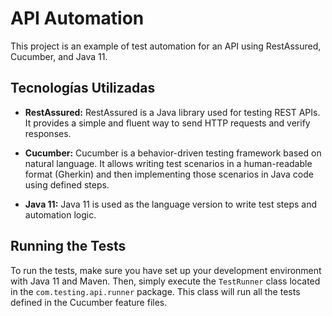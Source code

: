 # API Automation

This project is an example of test automation for an API using RestAssured, Cucumber, and Java 11.

## Tecnologías Utilizadas

- **RestAssured:** RestAssured is a Java library used for testing REST APIs. It provides a simple and fluent way to send HTTP requests and verify responses.
  
- **Cucumber:** Cucumber is a behavior-driven testing framework based on natural language. It allows writing test scenarios in a human-readable format (Gherkin) and then implementing those scenarios in Java code using defined steps.

- **Java 11:** Java 11 is used as the language version to write test steps and automation logic.

## Running the Tests

To run the tests, make sure you have set up your development environment with Java 11 and Maven. Then, simply execute the `TestRunner` class located in the `com.testing.api.runner` package. This class will run all the tests defined in the Cucumber feature files.
